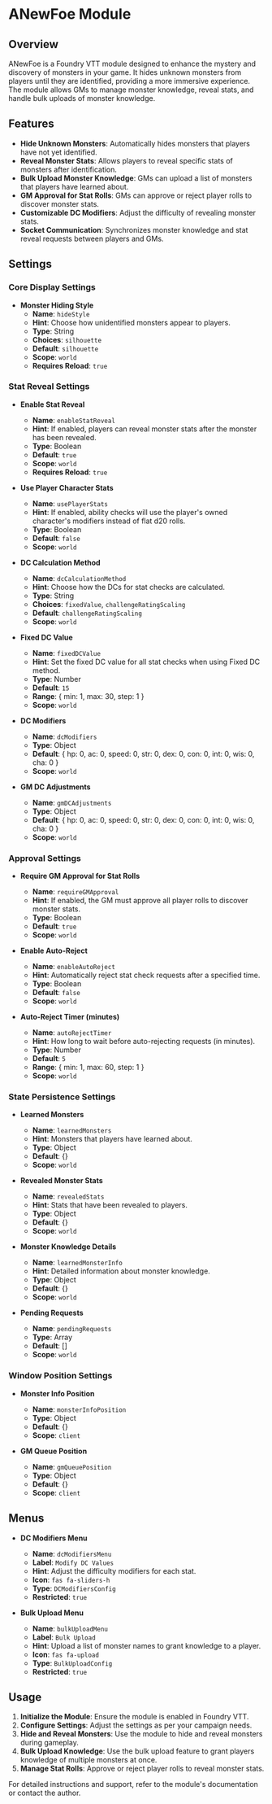 # ANewFoe Module

## Overview

ANewFoe is a Foundry VTT module designed to enhance the mystery and discovery of monsters in your game. It hides unknown monsters from players until they are identified, providing a more immersive experience. The module allows GMs to manage monster knowledge, reveal stats, and handle bulk uploads of monster knowledge.

## Features

- **Hide Unknown Monsters**: Automatically hides monsters that players have not yet identified.
- **Reveal Monster Stats**: Allows players to reveal specific stats of monsters after identification.
- **Bulk Upload Monster Knowledge**: GMs can upload a list of monsters that players have learned about.
- **GM Approval for Stat Rolls**: GMs can approve or reject player rolls to discover monster stats.
- **Customizable DC Modifiers**: Adjust the difficulty of revealing monster stats.
- **Socket Communication**: Synchronizes monster knowledge and stat reveal requests between players and GMs.

## Settings

### Core Display Settings

- **Monster Hiding Style**
  - **Name**: `hideStyle`
  - **Hint**: Choose how unidentified monsters appear to players.
  - **Type**: String
  - **Choices**: `silhouette`
  - **Default**: `silhouette`
  - **Scope**: `world`
  - **Requires Reload**: `true`

### Stat Reveal Settings

- **Enable Stat Reveal**

  - **Name**: `enableStatReveal`
  - **Hint**: If enabled, players can reveal monster stats after the monster has been revealed.
  - **Type**: Boolean
  - **Default**: `true`
  - **Scope**: `world`
  - **Requires Reload**: `true`

- **Use Player Character Stats**

  - **Name**: `usePlayerStats`
  - **Hint**: If enabled, ability checks will use the player's owned character's modifiers instead of flat d20 rolls.
  - **Type**: Boolean
  - **Default**: `false`
  - **Scope**: `world`

- **DC Calculation Method**

  - **Name**: `dcCalculationMethod`
  - **Hint**: Choose how the DCs for stat checks are calculated.
  - **Type**: String
  - **Choices**: `fixedValue`, `challengeRatingScaling`
  - **Default**: `challengeRatingScaling`
  - **Scope**: `world`

- **Fixed DC Value**

  - **Name**: `fixedDCValue`
  - **Hint**: Set the fixed DC value for all stat checks when using Fixed DC method.
  - **Type**: Number
  - **Default**: `15`
  - **Range**: { min: 1, max: 30, step: 1 }
  - **Scope**: `world`

- **DC Modifiers**

  - **Name**: `dcModifiers`
  - **Type**: Object
  - **Default**: { hp: 0, ac: 0, speed: 0, str: 0, dex: 0, con: 0, int: 0, wis: 0, cha: 0 }
  - **Scope**: `world`

- **GM DC Adjustments**
  - **Name**: `gmDCAdjustments`
  - **Type**: Object
  - **Default**: { hp: 0, ac: 0, speed: 0, str: 0, dex: 0, con: 0, int: 0, wis: 0, cha: 0 }
  - **Scope**: `world`

### Approval Settings

- **Require GM Approval for Stat Rolls**

  - **Name**: `requireGMApproval`
  - **Hint**: If enabled, the GM must approve all player rolls to discover monster stats.
  - **Type**: Boolean
  - **Default**: `true`
  - **Scope**: `world`

- **Enable Auto-Reject**

  - **Name**: `enableAutoReject`
  - **Hint**: Automatically reject stat check requests after a specified time.
  - **Type**: Boolean
  - **Default**: `false`
  - **Scope**: `world`

- **Auto-Reject Timer (minutes)**
  - **Name**: `autoRejectTimer`
  - **Hint**: How long to wait before auto-rejecting requests (in minutes).
  - **Type**: Number
  - **Default**: `5`
  - **Range**: { min: 1, max: 60, step: 1 }
  - **Scope**: `world`

### State Persistence Settings

- **Learned Monsters**

  - **Name**: `learnedMonsters`
  - **Hint**: Monsters that players have learned about.
  - **Type**: Object
  - **Default**: {}
  - **Scope**: `world`

- **Revealed Monster Stats**

  - **Name**: `revealedStats`
  - **Hint**: Stats that have been revealed to players.
  - **Type**: Object
  - **Default**: {}
  - **Scope**: `world`

- **Monster Knowledge Details**

  - **Name**: `learnedMonsterInfo`
  - **Hint**: Detailed information about monster knowledge.
  - **Type**: Object
  - **Default**: {}
  - **Scope**: `world`

- **Pending Requests**
  - **Name**: `pendingRequests`
  - **Type**: Array
  - **Default**: []
  - **Scope**: `world`

### Window Position Settings

- **Monster Info Position**

  - **Name**: `monsterInfoPosition`
  - **Type**: Object
  - **Default**: {}
  - **Scope**: `client`

- **GM Queue Position**
  - **Name**: `gmQueuePosition`
  - **Type**: Object
  - **Default**: {}
  - **Scope**: `client`

## Menus

- **DC Modifiers Menu**

  - **Name**: `dcModifiersMenu`
  - **Label**: `Modify DC Values`
  - **Hint**: Adjust the difficulty modifiers for each stat.
  - **Icon**: `fas fa-sliders-h`
  - **Type**: `DCModifiersConfig`
  - **Restricted**: `true`

- **Bulk Upload Menu**
  - **Name**: `bulkUploadMenu`
  - **Label**: `Bulk Upload`
  - **Hint**: Upload a list of monster names to grant knowledge to a player.
  - **Icon**: `fas fa-upload`
  - **Type**: `BulkUploadConfig`
  - **Restricted**: `true`

## Usage

1. **Initialize the Module**: Ensure the module is enabled in Foundry VTT.
2. **Configure Settings**: Adjust the settings as per your campaign needs.
3. **Hide and Reveal Monsters**: Use the module to hide and reveal monsters during gameplay.
4. **Bulk Upload Knowledge**: Use the bulk upload feature to grant players knowledge of multiple monsters at once.
5. **Manage Stat Rolls**: Approve or reject player rolls to reveal monster stats.

For detailed instructions and support, refer to the module's documentation or contact the author.
